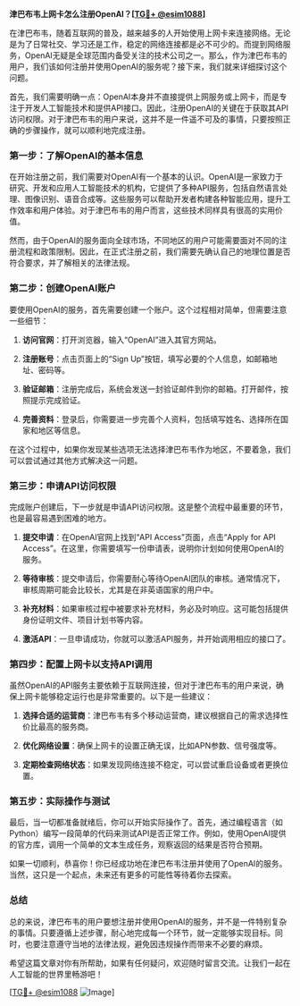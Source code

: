 **津巴布韦上网卡怎么注册OpenAI？[[TG💪+ @esim1088](https://t.me/s/esim1088)]**

在津巴布韦，随着互联网的普及，越来越多的人开始使用上网卡来连接网络。无论是为了日常社交、学习还是工作，稳定的网络连接都是必不可少的。而提到网络服务，OpenAI无疑是全球范围内备受关注的技术公司之一。那么，作为津巴布韦的用户，我们该如何注册并使用OpenAI的服务呢？接下来，我们就来详细探讨这个问题。

首先，我们需要明确一点：OpenAI本身并不直接提供上网服务或上网卡，而是专注于开发人工智能技术和提供API接口。因此，注册OpenAI的关键在于获取其API访问权限。对于津巴布韦的用户来说，这并不是一件遥不可及的事情，只要按照正确的步骤操作，就可以顺利地完成注册。

### 第一步：了解OpenAI的基本信息

在开始注册之前，我们需要对OpenAI有一个基本的认识。OpenAI是一家致力于研究、开发和应用人工智能技术的机构，它提供了多种API服务，包括自然语言处理、图像识别、语音合成等。这些服务可以帮助开发者构建各种智能应用，提升工作效率和用户体验。对于津巴布韦的用户而言，这些技术同样具有很高的实用价值。

然而，由于OpenAI的服务面向全球市场，不同地区的用户可能需要面对不同的注册流程和政策限制。因此，在正式注册之前，我们需要先确认自己的地理位置是否符合要求，并了解相关的法律法规。

### 第二步：创建OpenAI账户

要使用OpenAI的服务，首先需要创建一个账户。这个过程相对简单，但需要注意一些细节：

1. **访问官网**：打开浏览器，输入“OpenAI”进入其官方网站。
   
2. **注册账号**：点击页面上的“Sign Up”按钮，填写必要的个人信息，如邮箱地址、密码等。

3. **验证邮箱**：注册完成后，系统会发送一封验证邮件到你的邮箱。打开邮件，按照提示完成验证。

4. **完善资料**：登录后，你需要进一步完善个人资料，包括填写姓名、选择所在国家和地区等信息。

在这个过程中，如果你发现某些选项无法选择津巴布韦作为地区，不要着急，我们可以尝试通过其他方式解决这一问题。

### 第三步：申请API访问权限

完成账户创建后，下一步就是申请API访问权限。这是整个流程中最重要的环节，也是最容易遇到困难的地方。

1. **提交申请**：在OpenAI官网上找到“API Access”页面，点击“Apply for API Access”。在这里，你需要填写一份申请表，说明你计划如何使用OpenAI的服务。

2. **等待审核**：提交申请后，你需要耐心等待OpenAI团队的审核。通常情况下，审核周期可能会比较长，尤其是在非英语国家的用户中。

3. **补充材料**：如果审核过程中被要求补充材料，务必及时响应。这可能包括提供身份证明文件、项目计划书等内容。

4. **激活API**：一旦申请成功，你就可以激活API服务，并开始调用相应的接口了。

### 第四步：配置上网卡以支持API调用

虽然OpenAI的API服务主要依赖于互联网连接，但对于津巴布韦的用户来说，确保上网卡能够稳定运行也是非常重要的。以下是一些建议：

1. **选择合适的运营商**：津巴布韦有多个移动运营商，建议根据自己的需求选择性价比最高的服务商。

2. **优化网络设置**：确保上网卡的设置正确无误，比如APN参数、信号强度等。

3. **定期检查网络状态**：如果发现网络连接不稳定，可以尝试重启设备或者更换位置。

### 第五步：实际操作与测试

最后，当一切都准备就绪后，你可以开始实际操作了。首先，通过编程语言（如Python）编写一段简单的代码来测试API是否正常工作。例如，使用OpenAI提供的官方库，调用一个简单的文本生成任务，观察返回的结果是否符合预期。

如果一切顺利，恭喜你！你已经成功地在津巴布韦注册并使用了OpenAI的服务。当然，这只是一个起点，未来还有更多的可能性等待着你去探索。

### 总结

总的来说，津巴布韦的用户要想注册并使用OpenAI的服务，并不是一件特别复杂的事情。只要遵循上述步骤，耐心地完成每一个环节，就一定能够实现目标。同时，也要注意遵守当地的法律法规，避免因违规操作而带来不必要的麻烦。

希望这篇文章对你有所帮助，如果有任何疑问，欢迎随时留言交流。让我们一起在人工智能的世界里畅游吧！

[[TG💪+ @esim1088](https://t.me/s/esim1088) ![Image](https://i.postimg.cc/4NQfJmqS/Snipaste-2025-05-13-00-14-12.png)]